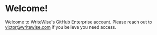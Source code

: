 # Welcome!

Welcome to WriteWise's GitHub Enterprise account. Please reach out to victor@writewise.com if you believe you need access.
